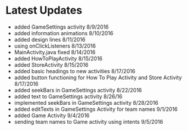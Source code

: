Latest Updates
============

* added GameSettings activity 8/9/2016
* added information animations 8/10/2016
* added design lines 8/11/2016
* using onClickListeners 8/13/2016
* MainActivity.java fixed 8/14/2016
* added HowToPlayActivity 8/15/2016
* added StoreActivity 8/15/2016
* added basic headings to new activities 8/17/2016
* added button functioning for How To Play Activity and Store Activity 8/17/2016
* added seekBars in GameSettings activity 8/22/2016
* added text to GameSettings activity 8/26/16
* implemented seekBars in GameSettings activity 8/28/2016
* added editTexts in GameSettings Activity for team names 9/1/2016
* added Game Activity 9/4/2016
* sending team names to Game activity using intents 9/5/2016
